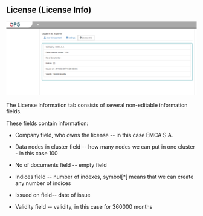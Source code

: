 License (License Info)
-----------------------

![](./media/media/image61.png)

The License Information tab consists of several non-editable
information fields.

These fields contain information:

-   Company field, who owns the license -- in this case EMCA S.A.

-   Data nodes in cluster field -- how many nodes we can put in one
    cluster - in this case 100

-   No of documents field -- empty field

-   Indices field -- number of indexes, symbol\[\*\] means that we can
    create any number of indices

-   Issued on field-- date of issue

-   Validity field -- validity, in this case for 360000 months
